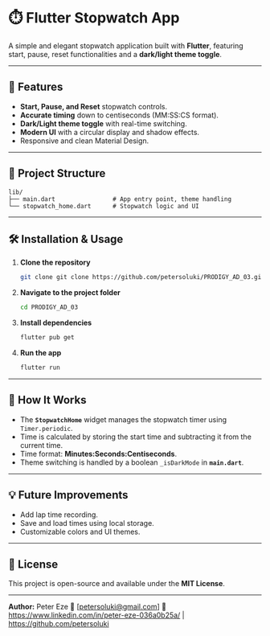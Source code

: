 # ⏱️ Flutter Stopwatch App

A simple and elegant stopwatch application built with **Flutter**, featuring start, pause, reset functionalities and a **dark/light theme toggle**.

---

## 📌 Features

- **Start, Pause, and Reset** stopwatch controls.
- **Accurate timing** down to centiseconds (MM:SS:CS format).
- **Dark/Light theme toggle** with real-time switching.
- **Modern UI** with a circular display and shadow effects.
- Responsive and clean Material Design.

---

## 📂 Project Structure

```
lib/
├── main.dart                # App entry point, theme handling
└── stopwatch_home.dart      # Stopwatch logic and UI
```

---

## 🛠️ Installation & Usage

1. **Clone the repository**

   ```bash
   git clone git clone https://github.com/petersoluki/PRODIGY_AD_03.git
   ```

2. **Navigate to the project folder**

   ```bash
   cd PRODIGY_AD_03
   ```

3. **Install dependencies**

   ```bash
   flutter pub get
   ```

4. **Run the app**
   ```bash
   flutter run
   ```

---

## 🎯 How It Works

- The **`StopwatchHome`** widget manages the stopwatch timer using `Timer.periodic`.
- Time is calculated by storing the start time and subtracting it from the current time.
- Time format: **Minutes:Seconds:Centiseconds**.
- Theme switching is handled by a boolean `_isDarkMode` in **`main.dart`**.

---

## 💡 Future Improvements

- Add lap time recording.
- Save and load times using local storage.
- Customizable colors and UI themes.

---

## 📜 License

This project is open-source and available under the **MIT License**.

---

**Author:** Peter Eze 📧 [petersoluki@gmail.com]
🔗 https://www.linkedin.com/in/peter-eze-036a0b25a/ | https://github.com/petersoluki
